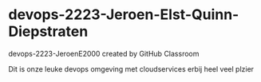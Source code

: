 # devops-2223-Jeroen-Elst-Quinn-Diepstraten
devops-2223-JeroenE2000 created by GitHub Classroom

Dit is onze leuke devops omgeving met cloudservices erbij heel veel plzier
